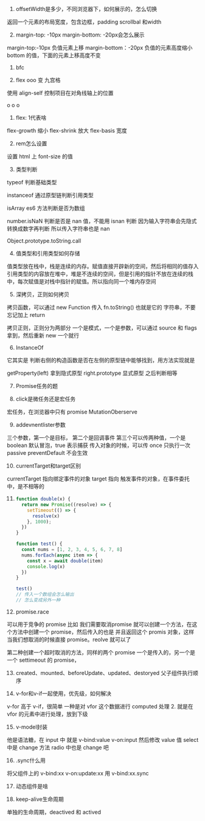 1. offsetWidth是多少，不同浏览器下，如何展示的，怎么切换

返回一个元素的布局宽度，包含边框，padding scrollbal 和width

2. margin-top: -10px margin-bottom: -20px会怎么展示

margin-top:-10px 负值元素上移
margin-bottom：-20px 负值的元素高度缩小 bottom 的值，下面的元素上移高度不变


1. bfc

2. flex ooo 变 九宫格

使用 align-self 控制项目在对角线轴上的位置

o
  o
    o

1. flex: 1代表啥

flex-growth 缩小
flex-shrink 放大
flex-basis 宽度

2. rem怎么设置

设置 html 上 font-size 的值

3. 类型判断

typeof 判断基础类型

instanceof 通过原型链判断引用类型

isArray es6 方法判断是否为数组

number.isNaN 判断是否是 nan 值，不能用 isnan 判断 因为输入字符串会先隐式转换成数字再判断 所以传入字符串也是 nan

Object.prototype.toString.call

4. 值类型和引用类型如何存储

值类型放在栈中，栈是连续的内存。赋值直接开辟新的空间，然后将相同的值存入
引用类型的内容放在堆中，堆是不连续的空间，但是引用的指针不放在连续的栈中，每次赋值是对栈中指针的赋值。所以指向同一个堆内存空间

5.  深拷贝，正则如何拷贝

拷贝函数，可以通过 new Function 传入 fn.toString() 也就是它的 字符串，不要忘记加上 return

拷贝正则，正则分为两部分 一个是模式，一个是参数，可以通过 source 和 flags 拿到，然后重新 new 一个就行

6.  InstanceOf

它其实是 判断右侧的构造函数是否在左侧的原型链中能够找到，用方法实现就是

getProperty(left) 拿到隐式原型
right.prototype 显式原型 之后判断相等

7.  Promise任务的题

8.  click是微任务还是宏任务

宏任务，在浏览器中只有 promise MutationOberserve 

9.  addevnentlister参数

三个参数，第一个是目标， 第二个是回调事件 第三个可以传两种值，一个是 boolean 默认冒泡，true 表示捕获
传入对象的时候，可以传 once  只执行一次  passive preventDefault 不会生效

10. currentTarget和target区别

currentTarget 指向绑定事件的对象
target 指向 触发事件的对象，在事件委托中，是不相等的

11. ```javascript
    function double(x) {
      return new Promise((resolve) => {
        setTimeout(() => {
          resolve(x)
        }, 1000);
      })
    }
    
    function test() {
      const nums = [1, 2, 3, 4, 5, 6, 7, 8]
      nums.forEach(async item => {
        const x = await double(item)
        console.log(x)
      })
    }
    
    test()
    // 传入一个数组会怎么输出
    // 怎么变成另外一种
    
    ```

12. promise.race

可以用于竞争的 promise 比如 我们需要取消promise 就可以创建一个方法，在这个方法中创建一个 promise，然后传入的也是
并且返回这个 promis 对象，这样当我们想取消的时候直接 promise。reolve 就可以了

第二种创建一个超时取消的方法，同样的两个 promise 一个是传入的，另一个是一个 settimeout 的 promise，

13. created、mounted、beforeUpdate、updated、destoryed 父子组件执行顺序

14. v-for和v-if一起使用，优先级，如何解决

v-for 高于 v-if，很简单 一种是对 vfor 这个数据进行 computed 处理
2. 就是在 vfor 的元素中进行处理，放到下级

15. v-model封装

他是语法糖，在 input 中 就是 v-bind:value v-on:input 然后修改 value 值
select 中是 change 方法
radio 中也是 change 吧

16. .sync什么用

将父组件上的 v-bind:xx v-on:update:xx 用 v-bind:xx.sync

17. 动态组件是啥

18. keep-alive生命周期

单独的生命周期，deactived  和 actived
